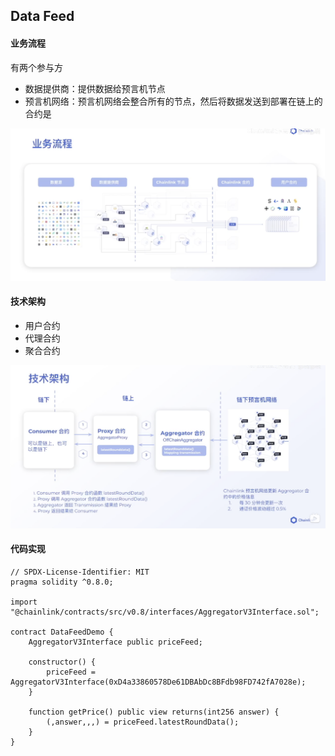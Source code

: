 <!--
 * @Descripttion: 
 * @Author: lizhengxing
 * @Date: 2022-11-03 16:30:37
 * @LastEditTime: 2022-11-16 20:56:04
-->
## Data Feed

#### 业务流程

有两个参与方

- 数据提供商：提供数据给预言机节点
- 预言机网络：预言机网络会整合所有的节点，然后将数据发送到部署在链上的合约是

![业务流程](imgs/df-1.png)

#### 技术架构

- 用户合约
- 代理合约
- 聚合合约

![技术架构](imgs/df-2.png)

#### 代码实现

```solidity
// SPDX-License-Identifier: MIT
pragma solidity ^0.8.0;

import "@chainlink/contracts/src/v0.8/interfaces/AggregatorV3Interface.sol";

contract DataFeedDemo {
    AggregatorV3Interface public priceFeed;

    constructor() {
        priceFeed = AggregatorV3Interface(0xD4a33860578De61DBAbDc8BFdb98FD742fA7028e);
    }

    function getPrice() public view returns(int256 answer) {
        (,answer,,,) = priceFeed.latestRoundData();
    }
}
```